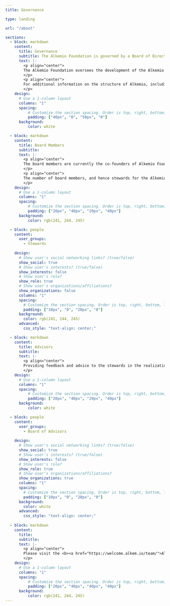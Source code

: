```yaml
---
title: Governance

type: landing

url: "/about"

sections:
  - block: markdown
    content:
      title: Governance
      subtitle: The Alkemio Foundation is governed by a Board of Directors
      text: |-
        <p align="center">
        The Alkemio Foundation oversees the development of the Alkemio platform. This is achieved by the board members of Alkemio Foundation being the stewards of Alkemio Holding B.V., which is responsible for the Alkemio platform.
        </p>
        <p align="center">
        For additional information on the structure of Alkemio, including steward-ownership, please visit the <b><a href="/structure">Structure</a></b> page.  
        </p>
    design:
      # Use a 1-column layout
      columns: "1"
      spacing:
          # Customize the section spacing. Order is top, right, bottom, left.
          padding: ["40px", "0", "50px", "0"]
      background:
          color: white

  - block: markdown
    content:
      title: Board Members
      subtitle: 
      text: |-
        <p align="center">
        The board members are currently the co-founders of Alkemio Foundation. 
        </p>
        <p align="center">
        The number of board members, and hence stewards for the Alkemio platform, will be expanded as the organization grows.
        </p>
    design:
      # Use a 1-column layout
      columns: "1"
      spacing:
          # Customize the section spacing. Order is top, right, bottom, left.
          padding: ["20px", "40px", "20px", "40px"]
      background:
          color: rgb(241, 244, 245)

  - block: people
    content:
      user_groups:
        - Stewards
  
    design:
      # Show user's social networking links? (true/false)
      show_social: true
      # Show user's interests? (true/false)
      show_interests: false
      # Show user's role?
      show_role: true
      # Show user's organizations/affiliations?
      show_organizations: false
      columns: "1"
      spacing:
        # Customize the section spacing. Order is top, right, bottom, left.
        padding: ["10px", "0", "20px", "0"]
      background:
        color: rgb(241, 244, 245)
      advanced:
        css_style: "text-align: center;"

  - block: markdown
    content:
      title: Advisors
      subtitle: 
      text: |-
        <p align="center">
        Providing feedback and advice to the stewards in the realization of the vision of Alkemio Foundation. <br>Participation in the Board of Advisors is a voluntary role.
        </p>
    design:
      # Use a 1-column layout
      columns: "1"
      spacing:
          # Customize the section spacing. Order is top, right, bottom, left.
          padding: ["20px", "40px", "20px", "40px"]
      background:
          color: white

  - block: people
    content:
      user_groups:
        - Board of Advisors
  
    design:
      # Show user's social networking links? (true/false)
      show_social: true
      # Show user's interests? (true/false)
      show_interests: false
      # Show user's role?
      show_role: true
      # Show user's organizations/affiliations?
      show_organizations: true
      columns: "1"
      spacing:
        # Customize the section spacing. Order is top, right, bottom, left.
        padding: ["10px", "0", "20px", "0"]
      background:
        color: white
      advanced:
        css_style: "text-align: center;"
      
  - block: markdown
    content:
      title: 
      subtitle: 
      text: |-
        <p align="center">
        Please visit the <b><a href="https://welcome.alkem.io/team/">Alkemio team page</a></b> for additional information about the team realizing the Alkemio vision, as well as for open vacancies.  
        </p>
    design:
      # Use a 1-column layout
      columns: "1"
      spacing:
          # Customize the section spacing. Order is top, right, bottom, left.
          padding: ["20px", "40px", "40px", "40px"]
      background:
          color: rgb(241, 244, 245)
---
```

